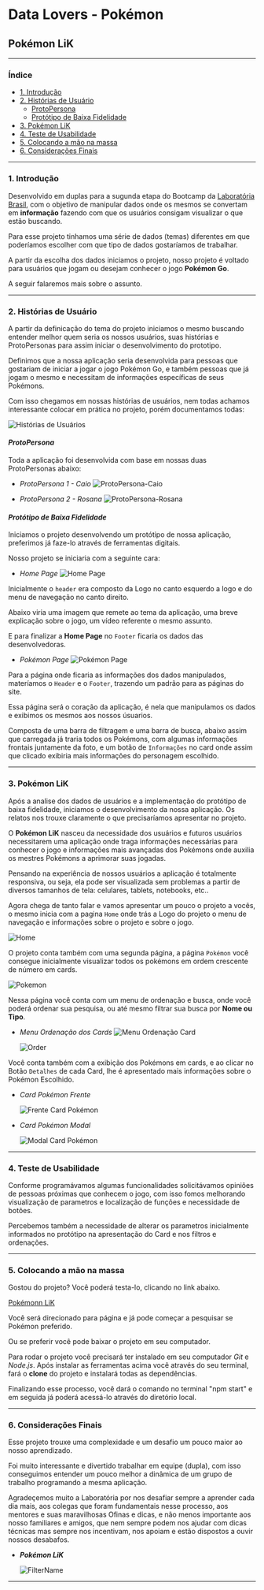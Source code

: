 # Data Lovers - Pokémon
## Pokémon LiK

***


### Índice

* [1. Introdução](#1-introdução)
* [2. Histórias de Usuário](#2-histórias-de-usuários)
  * [ProtoPersona](#protopersona)
  * [Protótipo de Baixa Fidelidade](#protótipo-de-baixa-fidelidade)
* [3. Pokémon LiK](#3-pokémon-lik)
* [4. Teste de Usabilidade](#4-teste-de-usabilidade)
* [5. Colocando a mão na massa](#5-colocando-a-mao-na-massa)
* [6. Considerações Finais](#6-considerações-finais)

***


### 1. Introdução

Desenvolvido em duplas para a sugunda etapa do Bootcamp da [Laboratória Brasil](https://www.laboratoria.la/br), com o objetivo de manipular dados onde os mesmos se convertam em **informação** fazendo com que os usuários consigam visualizar o que estão buscando.

Para esse projeto tinhamos uma série de dados (temas) diferentes em que poderíamos escolher com que tipo de dados gostaríamos de trabalhar.

A partir da escolha dos dados iniciamos o projeto, nosso projeto é voltado para usuários que jogam ou desejam conhecer o jogo **Pokémon Go**.

A seguir falaremos mais sobre o assunto.

***


### 2. Histórias de Usuário

A partir da definicação do tema do projeto iniciamos o mesmo buscando entender melhor quem seria os nossos usuários, suas histórias e ProtoPersonas para assim iniciar o desenvolvimento do prototipo.

Definimos que a nossa aplicação seria desenvolvida para pessoas que gostariam de iniciar a jogar o jogo Pokémon Go, e também pessoas que já jogam o mesmo e necessitam de informações específicas de seus Pokémons.

Com isso chegamos em nossas histórias de usuários, nem todas achamos interessante colocar em prática no projeto, porém documentamos todas:

![Histórias de Usuários](src/img/readme/História-de-Usuário.jpg)


#### *ProtoPersona*

Toda a aplicação foi desenvolvida com base em nossas duas ProtoPersonas abaixo:

* *ProtoPersona 1 - Caio*
![ProtoPersona-Caio](src/img/readme/Protopersona-1.jpeg)

* *ProtoPersona 2 - Rosana*
![ProtoPersona-Rosana](src/img/readme/Protopersona-2.jpeg)


#### *Protótipo de Baixa Fidelidade*

Iniciamos o projeto desenvolvendo um protótipo de nossa aplicação, preferimos já faze-lo através de ferramentas digitais.

Nosso projeto se iniciaria com a seguinte cara:

* *Home Page*
![Home Page](src/img/readme/Pokemon-Window-Home.png)

Inicialmente o `header` era composto da Logo no canto esquerdo a logo e do menu de navegação no canto direito.

Abaixo viria uma imagem que remete ao tema da aplicação, uma breve explicação sobre o jogo, um vídeo referente o mesmo assunto.

E para finalizar a **Home Page** no `Footer` ficaria os dados das desenvolvedoras.

* *Pokémon Page*
![Pokémon Page](src/img/readme/Pokemon-Window-Pokemons.png)

Para a página onde ficaria as informações dos dados manipulados, materíamos o `Header` e o `Footer`, trazendo um padrão para as páginas do site.

Essa página será o coração da aplicação, é nela que manipulamos os dados e exibimos os mesmos aos nossos úsuarios.

Composta de uma barra de filtragem e uma barra de busca, abaixo assim que carregada já traria todos os Pokémons, com algumas informações frontais juntamente da foto, e um botão de `Informações` no card onde assim que clicado exibiria mais informações do personagem escolhido.


***

### 3. Pokémon LiK

Após a analise dos dados de usuários e a implementação do protótipo de baixa fidelidade, iniciamos o desenvolvimento da nossa aplicação. Os relatos nos trouxe claramente o que precisaríamos apresentar no projeto.

O **Pokémon LiK** nasceu da necessidade dos usuários e futuros usuários necessitarem uma aplicação onde traga informações necessárias para conhecer o jogo e informações mais avançadas dos Pokémons onde auxilia os mestres Pokémons a aprimorar suas jogadas.

Pensando na experiência de nossos usuários a aplicação é totalmente responsiva, ou seja, ela pode ser visualizada sem problemas a partir de diversos tamanhos de tela: celulares, tablets, notebooks, etc..

Agora chega de tanto falar e vamos apresentar um pouco o projeto a vocês, o mesmo inicia com a pagina `Home` onde trás a Logo do projeto o menu de navegação e informações sobre o projeto e sobre o jogo. 

![Home](src/video/readme/Pokemon-LiK-Home.gif)


O projeto conta também com uma segunda página, a página `Pokémon` você consegue inicialmente visualizar todos os pokémons em ordem crescente de número em cards.

![Pokemon](src/video/readme/Pokemon-LiK-Pokemon.gif)

Nessa página você conta com um menu de ordenação e busca, onde você poderá ordenar sua pesquisa, ou até mesmo filtrar sua busca por **Nome ou Tipo**.

* *Menu Ordenação dos Cards*
 ![Menu Ordenação Card](/src/img/readme/Ordenacao-card.jpg)

   ![Order](src/video/readme/Pokemon-LiK-Order.gif)

 Você conta também com a exibição dos Pokémons em cards, e ao clicar no Botão `Detalhes` de cada Card, lhe é apresentado mais informações sobre o Pokémon Escolhido.

* *Card Pokémon Frente*

  ![Frente Card Pokémon](/src/img/readme/Frente-Card.jpg)


* *Card Pokémon Modal*

  ![Modal Card Pokémon](/src/img/readme/Modal-Card.jpg)

***

### 4. Teste de Usabilidade

Conforme programávamos algumas funcionalidades solicitávamos opiniões de pessoas próximas que conhecem o jogo, com isso fomos melhorando visualização de parametros e localização de funções e necessidade de botões.

Percebemos também a necessidade de alterar os parametros inicialmente informados no protótipo na apresentação do Card e nos filtros e ordenações.


***

### 5. Colocando a mão na massa

Gostou do projeto? Você poderá testa-lo, clicando no link abaixo.

[Pokémonn LiK](https://lillabordignon.github.io/SAP005-data-lovers/)

Você será direcionado para página e já pode começar a pesquisar se Pokémon preferido.

Ou se preferir você pode baixar o projeto em seu computador.

Para rodar o projeto você precisará ter instalado em seu computador *Git* e *Node.js*.
Após instalar as ferramentas acima você através do seu terminal, fará o **clone** do projeto e instalará todas as dependências.

Finalizando esse processo, você dará o comando no terminal "npm start" e em seguida já poderá acessá-lo através do diretório local.


***

### 6. Considerações Finais

Esse projeto trouxe uma complexidade e um desafio um pouco maior ao nosso aprendizado.

Foi muito interessante e divertido trabalhar em equipe (dupla), com isso conseguimos entender um pouco melhor a dinâmica de um grupo de trabalho programando a mesma aplicação.

Agradeçemos muito a Laboratória por nos desafiar sempre a aprender cada dia mais, aos colegas que foram fundamentais nesse processo, aos mentores e suas maravilhosas Ofinas e dicas, e não menos importante aos nosso familiares e amigos, que nem sempre podem nos ajudar com dicas técnicas mas sempre nos incentivam, nos apoiam e estão dispostos a ouvir nossos desabafos.

- **_Pokémon LiK_**


  ![FilterName](/src/video/readme/Pokemon-Lik-FilterName.gif)


***